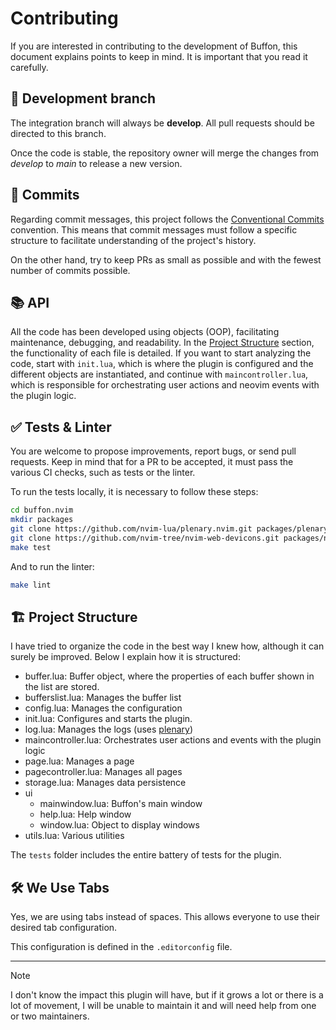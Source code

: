 # Contributing

If you are interested in contributing to the development of Buffon, this document explains points to keep in mind. It is important that you read it carefully.

## 🌱 Development branch

The integration branch will always be **develop**. All pull requests should be directed to this branch.

Once the code is stable, the repository owner will merge the changes from *develop* to *main* to release a new version.

## 📝 Commits

Regarding commit messages, this project follows the [Conventional Commits](https://www.conventionalcommits.org/en/v1.0.0/) convention. This means that commit messages must follow a specific structure to facilitate understanding of the project's history.

On the other hand, try to keep PRs as small as possible and with the fewest number of commits possible.

## 📚 API

All the code has been developed using objects (OOP), facilitating maintenance, debugging, and readability. In the [Project Structure](./?tab=readme-ov-file#project-structure) section, the functionality of each file is detailed. If you want to start analyzing the code, start with `init.lua`, which is where the plugin is configured and the different objects are instantiated, and continue with `maincontroller.lua`, which is responsible for orchestrating user actions and neovim events with the plugin logic.

## ✅ Tests & Linter

You are welcome to propose improvements, report bugs, or send pull requests. Keep in mind that for a PR to be accepted, it must pass the various CI checks, such as tests or the linter.

To run the tests locally, it is necessary to follow these steps:

```bash
cd buffon.nvim
mkdir packages
git clone https://github.com/nvim-lua/plenary.nvim.git packages/plenary.nvim
git clone https://github.com/nvim-tree/nvim-web-devicons.git packages/nvim-web-devicons
make test
```

And to run the linter:

```bash
make lint
```

## 🏗️ Project Structure

I have tried to organize the code in the best way I knew how, although it can surely be improved. Below I explain how it is structured:

* buffer.lua: Buffer object, where the properties of each buffer shown in the list are stored.
* bufferslist.lua: Manages the buffer list
* config.lua: Manages the configuration
* init.lua: Configures and starts the plugin.
* log.lua: Manages the logs (uses [plenary](https://github.com/nvim-lua/plenary.nvim))
* maincontroller.lua: Orchestrates user actions and events with the plugin logic
* page.lua: Manages a page
* pagecontroller.lua: Manages all pages
* storage.lua: Manages data persistence
* ui
  * mainwindow.lua: Buffon's main window
  * help.lua: Help window
  * window.lua: Object to display windows
* utils.lua: Various utilities

The `tests` folder includes the entire battery of tests for the plugin.

## 🛠️ We Use Tabs

Yes, we are using tabs instead of spaces. This allows everyone to use their desired tab configuration.

This configuration is defined in the `.editorconfig` file.

-----

> [!NOTE]
> I don't know the impact this plugin will have, but if it grows a lot or there is a lot of movement, I will be unable to maintain it and will need help from one or two maintainers.
